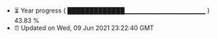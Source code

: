 - ⏳ Year progress { █████████████▁▁▁▁▁▁▁▁▁▁▁▁▁▁▁▁▁ } 43.83 %
- ⏰ Updated on Wed, 09 Jun 2021 23:22:40 GMT

